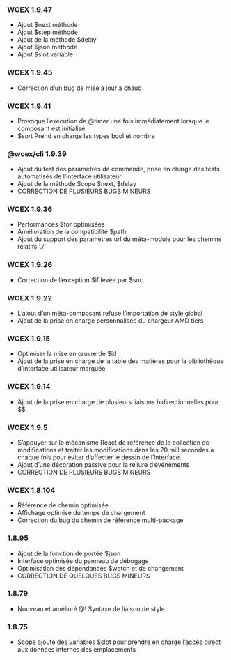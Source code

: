 <!--DESC: {icon:{name:"update",pkg:"mdi",type:"filled"},id:99} -->

### WCEX 1.9.47
- Ajout $next méthode
- Ajout $step méthode
- Ajout de la méthode $delay
- Ajout $json méthode
- Ajout $slot variable


### WCEX 1.9.45
- Correction d’un bug de mise à jour à chaud

### WCEX 1.9.41
- Provoque l’exécution de @timer une fois immédiatement lorsque le composant est initialisé
- $sort Prend en charge les types bool et nombre

### @wcex/cli 1.9.39
- Ajout du test des paramètres de commande, prise en charge des tests automatisés de l’interface utilisateur
- Ajout de la méthode Scope $next, $delay
- CORRECTION DE PLUSIEURS BUGS MINEURS

### WCEX 1.9.36
- Performances $for optimisées
- Amélioration de la compatibilité $path
- Ajout du support des paramètres url du méta-module pour les chemins relatifs './'


### WCEX 1.9.26
- Correction de l’exception $if levée par $sort

### WCEX 1.9.22
- L’ajout d’un méta-composant refuse l’importation de style global
- Ajout de la prise en charge personnalisée du chargeur AMD tiers

### WCEX 1.9.15
- Optimiser la mise en œuvre de $id
- Ajout de la prise en charge de la table des matières pour la bibliothèque d’interface utilisateur marquée 
### WCEX 1.9.14
- Ajout de la prise en charge de plusieurs liaisons bidirectionnelles pour $$

### WCEX 1.9.5
- S’appuyer sur le mécanisme React de référence de la collection de modifications et traiter les modifications dans les 20 millisecondes à chaque fois pour éviter d’affecter le dessin de l’interface.
- Ajout d’une décoration passive pour la reliure d’événements
- CORRECTION DE PLUSIEURS BUGS MINEURS

### WCEX 1.8.104
- Référence de chemin optimisée
- Affichage optimisé du temps de chargement
- Correction du bug du chemin de référence multi-package

### 1.8.95
- Ajout de la fonction de portée $json
- Interface optimisée du panneau de débogage
- Optimisation des dépendances $watch et de changement
- CORRECTION DE QUELQUES BUGS MINEURS

### 1.8.79
- Nouveau et amélioré @! Syntaxe de liaison de style

### 1.8.75 
- Scope ajoute des variables $slot pour prendre en charge l’accès direct aux données internes des emplacements 
